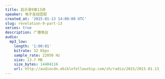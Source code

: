 ```yaml
---
title: 启示录9章13讲
speaker: 电子圣经团契
created_at: '2015-01-13 14:00:00 UTC'
slug: revelation-9-part-13
series: true
description: 广播电台
audio:
  mp3_low:
    length: '1:00:01'
    bitrate: 32 Kbps
    sample_rate: 22050 Hz
    size: 13.7 MB
    size_bytes: 14404116
    url: http://audiocdn.ebiblefellowship.com/zh/radio/2015/2015.01.13_EBF_-_Revelation_9_Part_13.mp3
---
```

